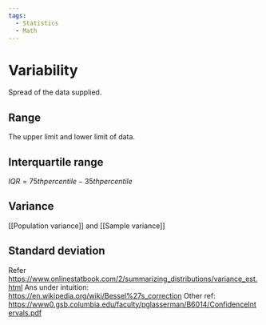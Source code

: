 ```yaml
---
tags:
  - Statistics
  - Math
---
```

# Variability

Spread of the data supplied.

## Range

The upper limit and lower limit of data.

## Interquartile range

$IQR=75th percentile - 35th percentile$

## Variance

[[Population variance]] and [[Sample variance]]

## Standard deviation

Refer <https://www.onlinestatbook.com/2/summarizing_distributions/variance_est.html>
Ans under intuition: <https://en.wikipedia.org/wiki/Bessel%27s_correction>
Other ref: <https://www0.gsb.columbia.edu/faculty/pglasserman/B6014/ConfidenceIntervals.pdf>